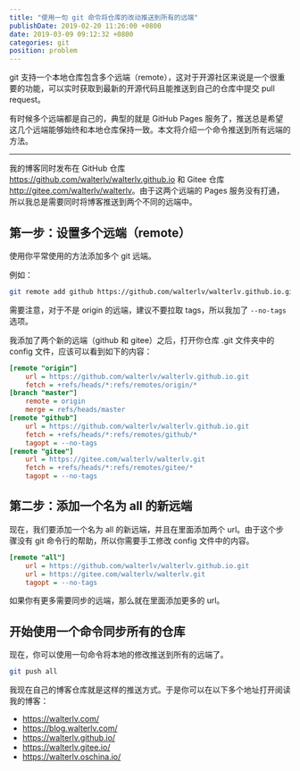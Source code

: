 ```yaml
---
title: "使用一句 git 命令将仓库的改动推送到所有的远端"
publishDate: 2019-02-20 11:26:00 +0800
date: 2019-03-09 09:12:32 +0800
categories: git
position: problem
---
```


git 支持一个本地仓库包含多个远端（remote），这对于开源社区来说是一个很重要的功能，可以实时获取到最新的开源代码且能推送到自己的仓库中提交 pull request。

有时候多个远端都是自己的，典型的就是 GitHub Pages 服务了，推送总是希望这几个远端能够始终和本地仓库保持一致。本文将介绍一个命令推送到所有远端的方法。

---

我的博客同时发布在 GitHub 仓库 <https://github.com/walterlv/walterlv.github.io> 和 Gitee 仓库 <http://gitee.com/walterlv/walterlv>。由于这两个远端的 Pages 服务没有打通，所以我总是需要同时将博客推送到两个不同的远端中。

## 第一步：设置多个远端（remote）

使用你平常使用的方法添加多个 git 远端。

例如：

```bash
git remote add github https://github.com/walterlv/walterlv.github.io.git --no-tags
```

需要注意，对于不是 origin 的远端，建议不要拉取 tags，所以我加了 `--no-tags` 选项。

我添加了两个新的远端（github 和 gitee）之后，打开你仓库 .git 文件夹中的 config 文件，应该可以看到如下的内容：

```ini
[remote "origin"]
	url = https://github.com/walterlv/walterlv.github.io.git
	fetch = +refs/heads/*:refs/remotes/origin/*
[branch "master"]
	remote = origin
	merge = refs/heads/master
[remote "github"]
	url = https://github.com/walterlv/walterlv.github.io.git
	fetch = +refs/heads/*:refs/remotes/github/*
	tagopt = --no-tags
[remote "gitee"]
	url = https://gitee.com/walterlv/walterlv.git
	fetch = +refs/heads/*:refs/remotes/gitee/*
	tagopt = --no-tags
```

## 第二步：添加一个名为 all 的新远端

现在，我们要添加一个名为 all 的新远端，并且在里面添加两个 url。由于这个步骤没有 git 命令行的帮助，所以你需要手工修改 config 文件中的内容。

```ini
[remote "all"]
	url = https://github.com/walterlv/walterlv.github.io.git
	url = https://gitee.com/walterlv/walterlv.git
	tagopt = --no-tags
```

如果你有更多需要同步的远端，那么就在里面添加更多的 url。

## 开始使用一个命令同步所有的仓库

现在，你可以使用一句命令将本地的修改推送到所有的远端了。

```bash
git push all
```

我现在自己的博客仓库就是这样的推送方式。于是你可以在以下多个地址打开阅读我的博客：

- <https://walterlv.com/>
- <https://blog.walterlv.com/>
- <https://walterlv.github.io/>
- <https://walterlv.gitee.io/>
- <https://walterlv.oschina.io/>
